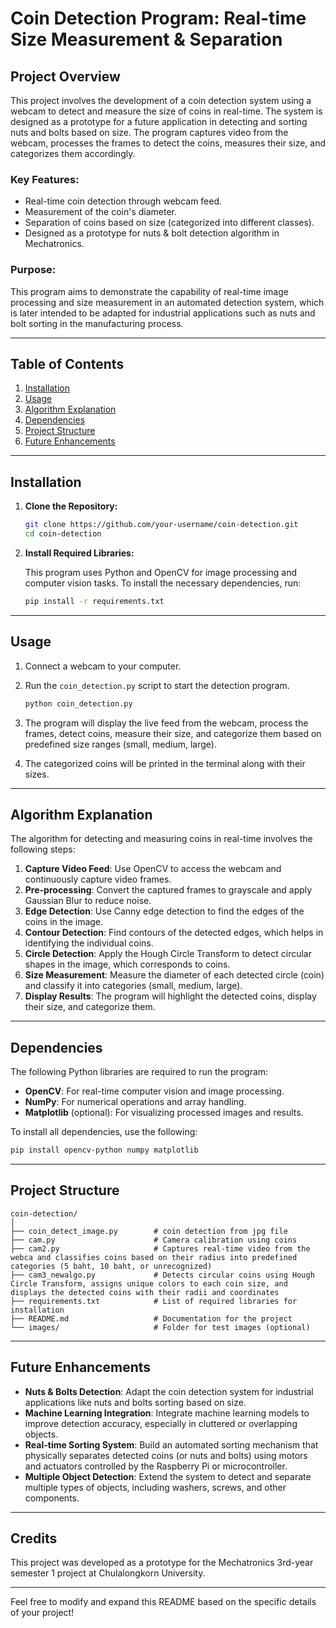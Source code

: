 # Coin Detection Program: Real-time Size Measurement & Separation

## Project Overview
This project involves the development of a coin detection system using a webcam to detect and measure the size of coins in real-time. The system is designed as a prototype for a future application in detecting and sorting nuts and bolts based on size. The program captures video from the webcam, processes the frames to detect the coins, measures their size, and categorizes them accordingly.

### Key Features:
- Real-time coin detection through webcam feed.
- Measurement of the coin's diameter.
- Separation of coins based on size (categorized into different classes).
- Designed as a prototype for nuts & bolt detection algorithm in Mechatronics.

### Purpose:
This program aims to demonstrate the capability of real-time image processing and size measurement in an automated detection system, which is later intended to be adapted for industrial applications such as nuts and bolt sorting in the manufacturing process.

---

## Table of Contents
1. [Installation](#installation)
2. [Usage](#usage)
3. [Algorithm Explanation](#algorithm-explanation)
4. [Dependencies](#dependencies)
5. [Project Structure](#project-structure)
6. [Future Enhancements](#future-enhancements)

---

## Installation

1. **Clone the Repository:**

   ```bash
   git clone https://github.com/your-username/coin-detection.git
   cd coin-detection
   ```

2. **Install Required Libraries:**

   This program uses Python and OpenCV for image processing and computer vision tasks. To install the necessary dependencies, run:

   ```bash
   pip install -r requirements.txt
   ```

---

## Usage

1. Connect a webcam to your computer.
2. Run the `coin_detection.py` script to start the detection program.

   ```bash
   python coin_detection.py
   ```

3. The program will display the live feed from the webcam, process the frames, detect coins, measure their size, and categorize them based on predefined size ranges (small, medium, large).
4. The categorized coins will be printed in the terminal along with their sizes.

---

## Algorithm Explanation

The algorithm for detecting and measuring coins in real-time involves the following steps:

1. **Capture Video Feed**: Use OpenCV to access the webcam and continuously capture video frames.
2. **Pre-processing**: Convert the captured frames to grayscale and apply Gaussian Blur to reduce noise.
3. **Edge Detection**: Use Canny edge detection to find the edges of the coins in the image.
4. **Contour Detection**: Find contours of the detected edges, which helps in identifying the individual coins.
5. **Circle Detection**: Apply the Hough Circle Transform to detect circular shapes in the image, which corresponds to coins.
6. **Size Measurement**: Measure the diameter of each detected circle (coin) and classify it into categories (small, medium, large).
7. **Display Results**: The program will highlight the detected coins, display their size, and categorize them.

---

## Dependencies

The following Python libraries are required to run the program:

- **OpenCV**: For real-time computer vision and image processing.
- **NumPy**: For numerical operations and array handling.
- **Matplotlib** (optional): For visualizing processed images and results.

To install all dependencies, use the following:

```bash
pip install opencv-python numpy matplotlib
```

---

## Project Structure

```
coin-detection/
│
├── coin_detect_image.py        # coin detection from jpg file
├── cam.py                      # Camera calibration using coins
├── cam2.py                     # Captures real-time video from the webca and classifies coins based on their radius into predefined categories (5 baht, 10 baht, or unrecognized)
├── cam3_newalgo.py             # Detects circular coins using Hough Circle Transform, assigns unique colors to each coin size, and displays the detected coins with their radii and coordinates
├── requirements.txt            # List of required libraries for installation
├── README.md                   # Documentation for the project
└── images/                     # Folder for test images (optional)
```

---

## Future Enhancements

- **Nuts & Bolts Detection**: Adapt the coin detection system for industrial applications like nuts and bolts sorting based on size.
- **Machine Learning Integration**: Integrate machine learning models to improve detection accuracy, especially in cluttered or overlapping objects.
- **Real-time Sorting System**: Build an automated sorting mechanism that physically separates detected coins (or nuts and bolts) using motors and actuators controlled by the Raspberry Pi or microcontroller.
- **Multiple Object Detection**: Extend the system to detect and separate multiple types of objects, including washers, screws, and other components.

---

## Credits
This project was developed as a prototype for the Mechatronics 3rd-year semester 1 project at Chulalongkorn University.

---

Feel free to modify and expand this README based on the specific details of your project!
